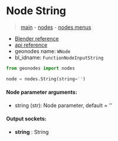 # Node String

> [main](../structure.md) - [nodes](nodes.md) - [nodes menus](nodes_menus.md)

- [Blender reference](https://docs.blender.org/manual/en/latest/modeling/geometry_nodes/input/string.html)
- [api reference](https://docs.blender.org/api/current/bpy.types.FunctionNodeInputString.html)
- geonodes name: `WNode`
- bl_idname: `FunctionNodeInputString`

```python
from geonodes import nodes

node = nodes.String(string='')
```

#### Node parameter arguments:

- string (str): Node parameter, default = ''

#### Output sockets:

- **string** : String

